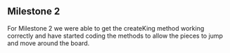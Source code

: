 ## Milestone 2

For Milestone 2 we were able to get the createKing method working correctly and have started coding the methods to allow the pieces to jump and move around the board.
